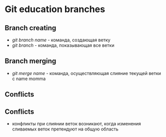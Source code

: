 # Git education branches

## Branch creating

* *git branch name* - команда, создающая ветку
* *git branch* - команда, показывающая все ветки

## Branch merging

* *git merge name* - команда, осуществляющая слияние текущей ветки с name
momma
## Conflicts

## Conflicts

* конфликты при слиянии веток возникают, когда изменения сливаемых веток претендуют на общую область
